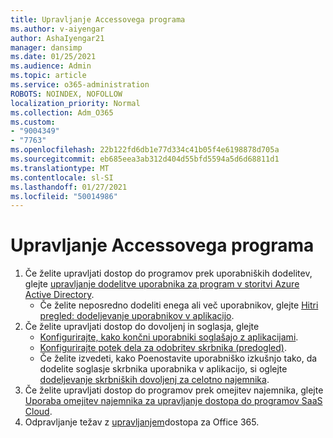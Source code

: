 ```yaml
---
title: Upravljanje Accessovega programa
ms.author: v-aiyengar
author: AshaIyengar21
manager: dansimp
ms.date: 01/25/2021
ms.audience: Admin
ms.topic: article
ms.service: o365-administration
ROBOTS: NOINDEX, NOFOLLOW
localization_priority: Normal
ms.collection: Adm_O365
ms.custom:
- "9004349"
- "7763"
ms.openlocfilehash: 22b122fd6db1e77d334c41b05f4e6198878d705a
ms.sourcegitcommit: eb685eea3ab312d404d55bfd5594a5d6d68811d1
ms.translationtype: MT
ms.contentlocale: sl-SI
ms.lasthandoff: 01/27/2021
ms.locfileid: "50014986"
---
```

# <a name="manage-application-access"></a>Upravljanje Accessovega programa

1. Če želite upravljati dostop do programov prek uporabniških dodelitev, glejte [upravljanje dodelitve uporabnika za program v storitvi Azure Active Directory](https://docs.microsoft.com/azure/active-directory/manage-apps/assign-user-or-group-access-portal).
    - Če želite neposredno dodeliti enega ali več uporabnikov, glejte [Hitri pregled: dodeljevanje uporabnikov v aplikacijo](https://docs.microsoft.com/azure/active-directory/manage-apps/assign-user-or-group-access-portal).
1. Če želite upravljati dostop do dovoljenj in soglasja, glejte
    - [Konfigurirajte, kako končni uporabniki soglašajo z aplikacijami](https://docs.microsoft.com/azure/active-directory/manage-apps/configure-user-consent?tabs=azure-portal). 
    - [Konfigurirajte potek dela za odobritev skrbnika (predogled)](https://docs.microsoft.com/zure/active-directory/manage-apps/configure-admin-consent-workflow). 
    - Če želite izvedeti, kako Poenostavite uporabniško izkušnjo tako, da dodelite soglasje skrbnika uporabnika v aplikacijo, si oglejte [dodeljevanje skrbniških dovoljenj za celotno najemnika](https://docs.microsoft.com/azure/active-directory/manage-apps/grant-admin-consent). 
1. Če želite upravljati dostop do programov prek omejitev najemnika, glejte [Uporaba omejitev najemnika za upravljanje dostopa do programov SaaS Cloud](https://docs.microsoft.com/azure/active-directory/manage-apps/tenant-restrictions). 
1. Odpravljanje težav z [upravljanjem](https://docs.microsoft.com/office365/troubleshoot/access-management/cannot-add-guest-users-in-m365-admin-center)dostopa za Office 365.
